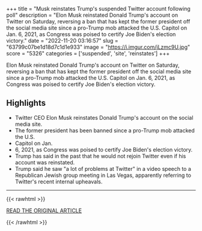 +++
title = "Musk reinstates Trump's suspended Twitter account following poll"
description = "Elon Musk reinstated Donald Trump's account on Twitter on Saturday, reversing a ban that has kept the former president off the social media site since a pro-Trump mob attacked the U.S. Capitol on Jan. 6, 2021, as Congress was poised to certify Joe Biden's election victory."
date = "2022-11-20 03:16:57"
slug = "63799c07be1d18d7c1d1e933"
image = "https://i.imgur.com/jLzmc9U.jpg"
score = "5326"
categories = ['suspended', 'site', 'reinstates']
+++

Elon Musk reinstated Donald Trump's account on Twitter on Saturday, reversing a ban that has kept the former president off the social media site since a pro-Trump mob attacked the U.S. Capitol on Jan. 6, 2021, as Congress was poised to certify Joe Biden's election victory.

## Highlights

- Twitter CEO Elon Musk reinstates Donald Trump's account on the social media site.
- The former president has been banned since a pro-Trump mob attacked the U.S.
- Capitol on Jan.
- 6, 2021, as Congress was poised to certify Joe Biden's election victory.
- Trump has said in the past that he would not rejoin Twitter even if his account was reinstated.
- Trump said he saw "a lot of problems at Twitter" in a video speech to a Republican Jewish group meeting in Las Vegas, apparently referring to Twitter's recent internal upheavals.

---

{{< rawhtml >}}
  <p class="article-category">
    <a target="_blank" href="https://www.cbc.ca/news/world/trump-twitter-account-reinstated-1.6658026">READ THE ORIGINAL ARTICLE</a>
  </p>
{{< /rawhtml >}}
